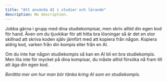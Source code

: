 ```yaml
---
title: "Att använda AI i studier och lärande" 
description: No description.
---
```


Jobba gärna i grupp med dina studiekompisar, men skriv alltid din egen kod för hand. Även om du tjuvkikar för att hitta bra lösningar så är det en stor skillnad att skriva koden själv jämfört med att kopiera från någon. Kopiera aldrig kod, varken från din kompis eller från en AI.

Om du inte har någon studiekompis så kan en AI bli en bra studiekompis. Men lita inte för mycket på dina kompisar, du måste alltid försöka nå fram till att äga din egen kod.

_Berätta mer om hur man bör tänka kring AI som en studiekompis._